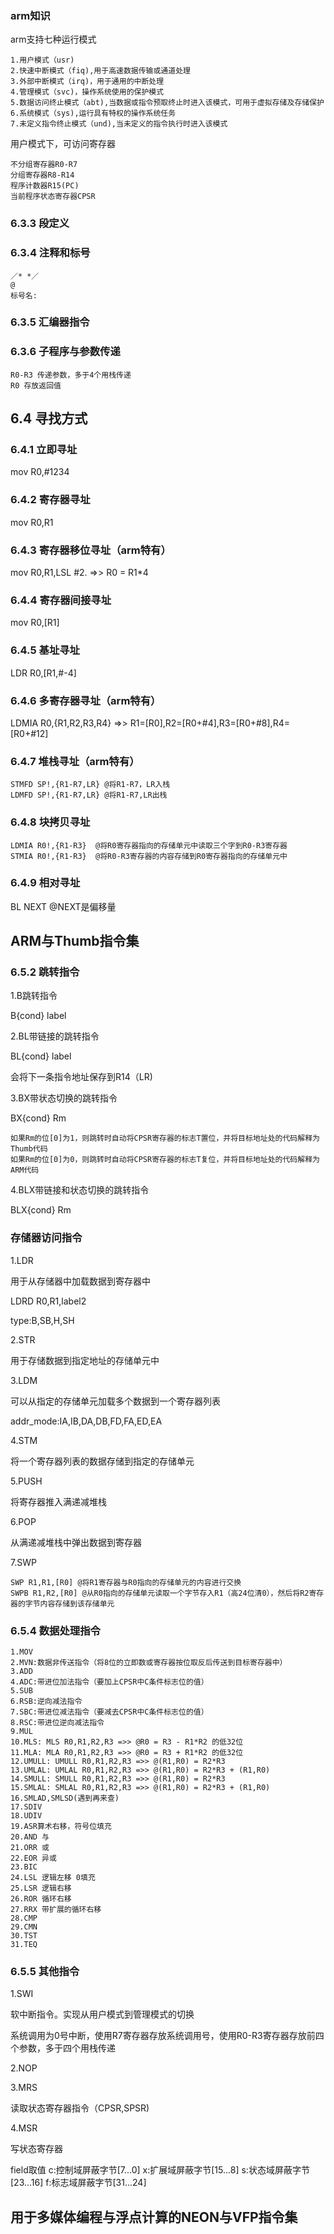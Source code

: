 ### arm知识

arm支持七种运行模式

	1.用户模式（usr)
	2.快速中断模式（fiq),用于高速数据传输或通道处理
	3.外部中断模式（irq)，用于通用的中断处理
	4.管理模式（svc)，操作系统使用的保护模式
	5.数据访问终止模式（abt),当数据或指令预取终止时进入该模式，可用于虚拟存储及存储保护
	6.系统模式（sys),运行具有特权的操作系统任务
	7.未定义指令终止模式（und),当未定义的指令执行时进入该模式

用户模式下，可访问寄存器

	不分组寄存器R0-R7
	分组寄存器R8-R14
	程序计数器R15(PC)
	当前程序状态寄存器CPSR

### 6.3.3 段定义
### 6.3.4 注释和标号

	／* *／
	@
	标号名:

### 6.3.5 汇编器指令
### 6.3.6 子程序与参数传递

	R0-R3 传递参数，多于4个用栈传递
	R0 存放返回值

## 6.4 寻找方式

### 6.4.1 立即寻址

mov R0,#1234

### 6.4.2 寄存器寻址

mov R0,R1

### 6.4.3 寄存器移位寻址（arm特有）

mov R0,R1,LSL #2. =>> R0 = R1*4

### 6.4.4 寄存器间接寻址

mov R0,[R1]

### 6.4.5 基址寻址

LDR R0,[R1,#-4]

### 6.4.6 多寄存器寻址（arm特有）

LDMIA R0,{R1,R2,R3,R4} =>> R1=[R0],R2=[R0+#4],R3=[R0+#8],R4=[R0+#12]

### 6.4.7 堆栈寻址（arm特有）

	STMFD SP!,{R1-R7,LR} @将R1-R7，LR入栈
	LDMFD SP!,{R1-R7,LR} @将R1-R7,LR出栈

### 6.4.8 块拷贝寻址

	LDMIA R0!,{R1-R3}  @将R0寄存器指向的存储单元中读取三个字到R0-R3寄存器
	STMIA R0!,{R1-R3}  @将R0-R3寄存器的内容存储到R0寄存器指向的存储单元中

### 6.4.9 相对寻址

BL NEXT @NEXT是偏移量

## ARM与Thumb指令集

### 6.5.2 跳转指令

1.B跳转指令

B{cond} label

2.BL带链接的跳转指令

BL{cond} label

会将下一条指令地址保存到R14（LR)

3.BX带状态切换的跳转指令

BX{cond} Rm

	如果Rm的位[0]为1，则跳转时自动将CPSR寄存器的标志T置位，并将目标地址处的代码解释为Thumb代码
	如果Rm的位[0]为0，则跳转时自动将CPSR寄存器的标志T复位，并将目标地址处的代码解释为ARM代码

4.BLX带链接和状态切换的跳转指令

BLX{cond} Rm

### 存储器访问指令

1.LDR

用于从存储器中加载数据到寄存器中

LDRD R0,R1,label2

type:B,SB,H,SH

2.STR

用于存储数据到指定地址的存储单元中

3.LDM

可以从指定的存储单元加载多个数据到一个寄存器列表

addr_mode:IA,IB,DA,DB,FD,FA,ED,EA

4.STM

将一个寄存器列表的数据存储到指定的存储单元

5.PUSH

将寄存器推入满递减堆栈

6.POP

从满递减堆栈中弹出数据到寄存器

7.SWP

	SWP R1,R1,[R0] @将R1寄存器与R0指向的存储单元的内容进行交换
	SWPB R1,R2,[R0] @从R0指向的存储单元读取一个字节存入R1（高24位清0），然后将R2寄存器的字节内容存储到该存储单元

### 6.5.4 数据处理指令

	1.MOV
	2.MVN:数据非传送指令（将8位的立即数或寄存器按位取反后传送到目标寄存器中）
	3.ADD
	4.ADC:带进位加法指令（要加上CPSR中C条件标志位的值）
	5.SUB
	6.RSB:逆向减法指令
	7.SBC:带进位减法指令（要减去CPSR中C条件标志位的值）
	8.RSC:带进位逆向减法指令
	9.MUL
	10.MLS: MLS R0,R1,R2,R3 =>> @R0 = R3 - R1*R2 的低32位
	11.MLA: MLA R0,R1,R2,R3 =>> @R0 = R3 + R1*R2 的低32位
	12.UMULL: UMULL R0,R1,R2,R3 =>> @(R1,R0) = R2*R3 
	13.UMLAL: UMLAL R0,R1,R2,R3 =>> @(R1,R0) = R2*R3 + (R1,R0)
	14.SMULL: SMULL R0,R1,R2,R3 =>> @(R1,R0) = R2*R3 
	15.SMLAL: SMLAL R0,R1,R2,R3 =>> @(R1,R0) = R2*R3 + (R1,R0)
	16.SMLAD,SMLSD(遇到再来查)
	17.SDIV
	18.UDIV
	19.ASR算术右移，符号位填充
	20.AND 与
	21.ORR 或
	22.EOR 异或
	23.BIC
	24.LSL 逻辑左移 0填充
	25.LSR 逻辑右移
	26.ROR 循环右移
	27.RRX 带扩展的循环右移
	28.CMP
	29.CMN
	30.TST
	31.TEQ 

### 6.5.5 其他指令

1.SWI

软中断指令。实现从用户模式到管理模式的切换

系统调用为0号中断，使用R7寄存器存放系统调用号，使用R0-R3寄存器存放前四个参数，多于四个用栈传递

2.NOP

3.MRS

读取状态寄存器指令（CPSR,SPSR)

4.MSR

写状态寄存器

field取值
c:控制域屏蔽字节[7...0]
x:扩展域屏蔽字节[15...8]
s:状态域屏蔽字节[23...16]
f:标志域屏蔽字节[31...24]

## 用于多媒体编程与浮点计算的NEON与VFP指令集











